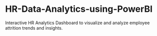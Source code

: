 # HR-Data-Analytics-using-PowerBI
Interactive HR Analytics Dashboard to visualize and analyze employee attrition trends and insights.
